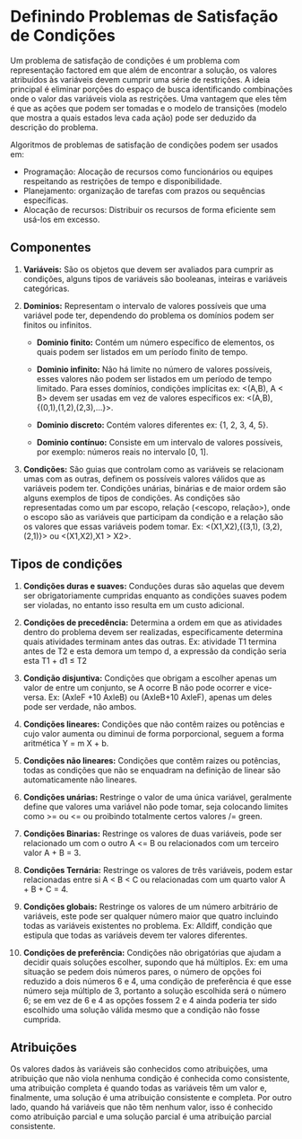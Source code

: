 # Definindo Problemas de Satisfação de Condições

Um problema de satisfação de condições é um problema com representação factored em que além de encontrar a solução, os valores atribuídos às variáveis devem cumprir uma série de restrições. A ideia principal é eliminar porções do espaço de busca identificando combinações onde o valor das variáveis viola as restrições. Uma vantagem que eles têm é que as ações que podem ser tomadas e o modelo de transições (modelo que mostra a quais estados leva cada ação) pode ser deduzido da descrição do problema.

Algoritmos de problemas de satisfação de condições podem ser usados em:

- Programação: Alocação de recursos como funcionários ou equipes respeitando as restrições de tempo e disponibilidade.
- Planejamento: organização de tarefas com prazos ou sequências específicas.
- Alocação de recursos: Distribuir os recursos de forma eficiente sem usá-los em excesso.

## Componentes

1. **Variáveis:** São os objetos que devem ser avaliados para cumprir as condições, alguns tipos de variáveis são booleanas, inteiras e variáveis categóricas.

2. **Dominios:** Representam o intervalo de valores possíveis que uma variável pode ter, dependendo do problema os domínios podem ser finitos ou infinitos.

    - **Dominio finito:** Contém um número específico de elementos, os quais podem ser listados em um período finito de tempo.

    - **Dominio infinito:** Não há limite no número de valores possíveis, esses valores não podem ser listados em um período de tempo limitado. Para esses domínios, condições implícitas ex: <(A,B), A < B> devem ser usadas em vez de valores específicos ex: <(A,B), {(0,1),(1,2),(2,3),...}>.

    - **Dominio discreto:** Contém valores diferentes ex: {1, 2, 3, 4, 5}.

    - **Dominio contínuo:** Consiste em um intervalo de valores possíveis, por exemplo: números reais no intervalo [0, 1].

3. **Condições:** São guias que controlam como as variáveis se relacionam umas com as outras, definem os possíveis valores válidos que as variáveis podem ter. Condições unárias, binárias e de maior ordem são alguns exemplos de tipos de condições. As condições são representadas como um par escopo, relação (<escopo, relação>), onde o escopo são as variáveis que participam da condição e a relação são os valores que essas variáveis podem tomar. Ex: <(X1,X2),{(3,1), (3,2), (2,1)}> ou <(X1,X2),X1 > X2>. 

## Tipos de condições

1. **Condições duras e suaves:** Conduções duras são aquelas que devem ser obrigatoriamente cumpridas enquanto as condições suaves podem ser violadas, no entanto isso resulta em um custo adicional.

2. **Condições de precedência:** Determina a ordem em que as atividades dentro do problema devem ser realizadas, especificamente determina quais atividades terminam antes das outras. Ex: atividade T1 termina antes de T2 e esta demora um tempo d, a expressão da condição seria esta T1 + d1 ≤ T2

3. **Condição disjuntiva:** Condições que obrigam a escolher apenas um valor de entre um conjunto, se A ocorre B não pode ocorrer e vice-versa. Ex: (AxleF +10 AxleB) ou (AxleB+10 AxleF), apenas um deles pode ser verdade, não ambos.

4. **Condições lineares:** Condições que não contêm raizes ou potências e cujo valor aumenta ou diminui de forma porporcional, seguem a forma aritmética Y = m X + b.

5. **Condições não lineares:** Condições que contêm raizes ou potências, todas as condições que não se enquadram na definição de linear são automaticamente não lineares.

6. **Condições unárias:** Restringe o valor de uma única variável, geralmente define que valores uma variável não pode tomar, seja colocando limites como >= ou <= ou proibindo totalmente certos valores /= green.

7. **Condições Binarias:** Restringe os valores de duas variáveis, pode ser relacionado um com o outro A <= B ou relacionados com um terceiro valor A + B = 3.

8. **Condições Ternária:** Restringe os valores de três variáveis, podem estar relacionadas entre si A < B < C ou relacionadas com um quarto valor A + B + C = 4.
 
9. **Condições globais:** Restringe os valores de um número arbitrário de variáveis, este pode ser qualquer número maior que quatro incluindo todas as variáveis existentes no problema. Ex: Alldiff, condição que estipula que todas as variáveis devem ter valores diferentes.

10. **Condições de preferência:** Condições não obrigatórias que ajudam a decidir quais soluções escolher, supondo que há múltiplos. Ex: em uma situação se pedem dois números pares, o número de opções foi reduzido a dois números 6 e 4, uma condição de preferência é que esse número seja múltiplo de 3, portanto a solução escolhida será o número 6; se em vez de 6 e 4 as opções fossem 2 e 4 ainda poderia ter sido escolhido uma solução válida mesmo que a condição não fosse cumprida.

## Atribuições

Os valores dados às variáveis são conhecidos como atribuições, uma atribuição que não viola nenhuma condição é conhecida como consistente, uma atribuição completa é quando todas as variáveis têm um valor e, finalmente, uma solução é uma atribuição consistente e completa. Por outro lado, quando há variáveis que não têm nenhum valor, isso é conhecido como atribuição parcial e uma solução parcial é uma atribuição parcial consistente.